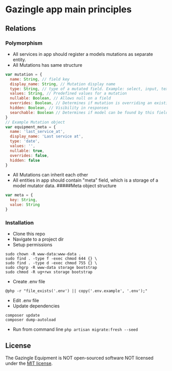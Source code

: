 # Gazingle app main principles

## Relations
### Polymorphism
* All services in app should register a models mutations as separate entity.
* All Mutations has same structure
````javascript
var mutation = {
  name: String, // field key
  display_name: String, // Mutation display name
  type: String, // type of a mutated field. Example: select, input, text, date, etc.
  values: String, // Predefined values for a mutation
  nullable: Boolean, // Allows null on a field
  overrides: Boolean, // Determines if mutation is overriding an existing field, or creates a new one
  hidden: Boolean, // Visibility in responses
  searchable: Boolean // Determines if model can be found by this field
}
// Example Mutation object
var equipment_meta = {
  name: 'last_service_at',
  display_name: 'Last service at',
  type: 'date',
  values: '',
  nullable: true,
  overrides: false, 
  hidden: false 
}
````

* All Mutations can inherit each other
* All entities in app should contain "meta" field, which is a storage of a model mutator data.
#####Meta object structure
````javascript
var meta = {
  key: String,
  value: String
}
````

### Installation

* Clone this repo
* Navigate to a project dir
* Setup permissions
```shell
sudo chown -R www-data:www-data .
sudo find . -type f -exec chmod 644 {} \
sudo find . -type d -exec chmod 755 {} \
sudo chgrp -R www-data storage bootstrap
sudo chmod -R ug+rwx storage bootstrap
```
* Create .env file
```shell
@php -r "file_exists('.env') || copy('.env.example', '.env');" 
```
* Edit .env file
* Update dependencies
``` 
composer update
composer dump-autoload
```
* Run from command line 
``` php artisan migrate:fresh --seed ```

## License

The Gazingle Equipment is NOT open-sourced software NOT licensed under the [MIT license](https://opensource.org/licenses/MIT).
